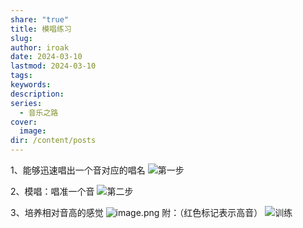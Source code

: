 ```yaml
---
share: "true"
title: 模唱练习
slug: 
author: iroak
date: 2024-03-10
lastmod: 2024-03-10
tags: 
keywords: 
description: 
series:
  - 音乐之路
cover:
  image: 
dir: /content/posts
---
```

1、能够迅速唱出一个音对应的唱名
![第一步](https://i-echo.oss-cn-shenzhen.aliyuncs.com/img/c732a578436bed86f281ce70720a2c4d.webp)

2、模唱：唱准一个音
![第二步](https://i-echo.oss-cn-shenzhen.aliyuncs.com/img/cac1181f838a63ead1f9cb8104532600.webp)


3、培养相对音高的感觉
![image.png](https://i-echo.oss-cn-shenzhen.aliyuncs.com/img/f52989fe8f3ade5d1fed60de2aef975b.webp)
附：（红色标记表示高音）
![训练](https://i-echo.oss-cn-shenzhen.aliyuncs.com/img/ef958103a1cb58031758258f6cfcb461.webp)
